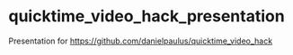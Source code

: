 # quicktime_video_hack_presentation
Presentation for https://github.com/danielpaulus/quicktime_video_hack
